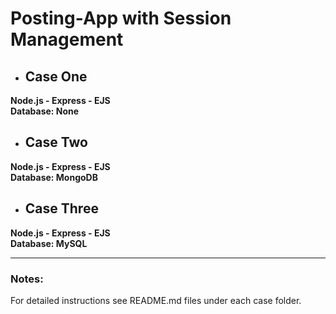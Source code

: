 # Posting-App with Session Management  
- ## Case One  

**Node.js - Express - EJS**  
**Database: None**  

- ## Case Two  

**Node.js - Express - EJS**  
**Database: MongoDB**  

- ## Case Three  

**Node.js - Express - EJS**  
**Database: MySQL**  

***

### Notes:  
For detailed instructions see README.md files under each case folder.  
